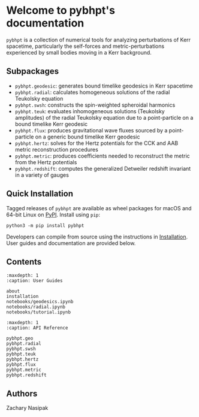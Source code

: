 # Welcome to pybhpt's documentation

`pybhpt` is a collection of numerical tools for analyzing perturbations of Kerr spacetime, particularly the self-forces and metric-perturbations experienced by small bodies moving in a Kerr background.

## Subpackages
- `pybhpt.geodesic`: generates bound timelike geodesics in Kerr spacetime
- `pybhpt.radial`: calculates homogeneous solutions of the radial Teukolsky equation
- `pybhpt.swsh`: constructs the spin-weighted spheroidal harmonics
- `pybhpt.teuk`: evaluates inhomogeneous solutions (Teukolsky amplitudes) of the radial Teukolsky equation due to a point-particle on a bound timelike Kerr geodesic
- `pybhpt.flux`: produces gravitational wave fluxes sourced by a point-particle on a generic bound timelike Kerr geodesic
- `pybhpt.hertz`: solves for the Hertz potentials for the CCK and AAB metric reconstruction procedures
- `pybhpt.metric`: produces coefficients needed to reconstruct the metric from the Hertz potentials
- `pybhpt.redshift`: computes the generalized Detweiler redshift invariant in a variety of gauges

## Quick Installation

Tagged releases of `pybhpt` are available as wheel packages for macOS and 64-bit Linux on [PyPI](https://pypi.org/project/matplotlib/). Install using `pip`:
```
python3 -m pip install pybhpt
```
Developers can compile from source using the instructions in [Installation](installation). User guides and documentation are provided below.

## Contents

```{toctree}
:maxdepth: 1
:caption: User Guides

about
installation
notebooks/geodesics.ipynb
notebooks/radial.ipynb
notebooks/tutorial.ipynb
```

```{toctree}
:maxdepth: 1
:caption: API Reference

pybhpt.geo
pybhpt.radial
pybhpt.swsh
pybhpt.teuk
pybhpt.hertz
pybhpt.flux
pybhpt.metric
pybhpt.redshift
```

## Authors
Zachary Nasipak